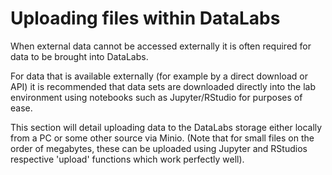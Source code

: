 # Uploading files within DataLabs

When external data cannot be accessed externally it is often required for data to be
brought into DataLabs.

For data that is available externally (for example by a direct download or API) it
is recommended that data sets are downloaded directly into the lab environment
using notebooks such as Jupyter/RStudio for purposes of ease.

This section will detail uploading data to the DataLabs storage either locally from
a PC or some other source via Minio. (Note that for small files on the order of
megabytes, these can be uploaded using Jupyter and RStudios respective 'upload'
functions which work perfectly well).

